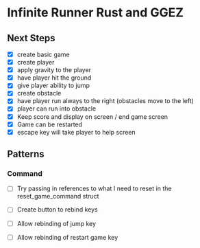 # Infinite Runner Rust and GGEZ

## Next Steps

* [x] create basic game
* [x] create player
* [x] apply gravity to the player
* [x] have player hit the ground
* [x] give player ability to jump
* [x] create obstacle
* [x] have player run always to the right (obstacles move to the left)
* [x] player can run into obstacle
* [x] Keep score and display on screen / end game screen
* [x] Game can be restarted
* [x] escape key will take player to help screen

## Patterns

### Command

* [ ] Try passing in references to what I need to reset in the reset_game_command struct

* [ ] Create button to rebind keys
* [ ] Allow rebinding of jump key
* [ ] Allow rebinding of restart game key
